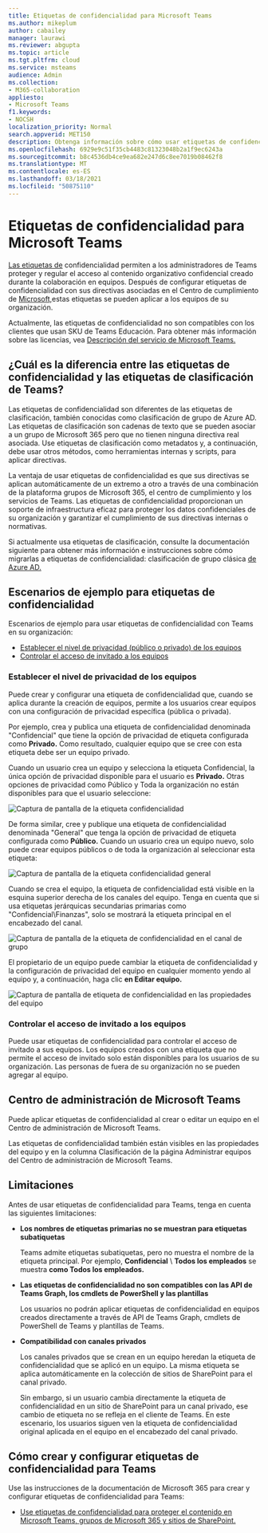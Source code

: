 ```yaml
---
title: Etiquetas de confidencialidad para Microsoft Teams
ms.author: mikeplum
author: cabailey
manager: laurawi
ms.reviewer: abgupta
ms.topic: article
ms.tgt.pltfrm: cloud
ms.service: msteams
audience: Admin
ms.collection:
- M365-collaboration
appliesto:
- Microsoft Teams
f1.keywords:
- NOCSH
localization_priority: Normal
search.appverid: MET150
description: Obtenga información sobre cómo usar etiquetas de confidencialidad para proteger sus equipos en Microsoft Teams.
ms.openlocfilehash: 6929e9c51f35cb4483c81323048b2a1f9ec6243a
ms.sourcegitcommit: b8c4536db4ce9ea682e247d6c8ee7019b08462f8
ms.translationtype: MT
ms.contentlocale: es-ES
ms.lasthandoff: 03/18/2021
ms.locfileid: "50875110"
---
```

# <a name="sensitivity-labels-for-microsoft-teams"></a>Etiquetas de confidencialidad para Microsoft Teams

[Las etiquetas de](https://docs.microsoft.com/microsoft-365/compliance/sensitivity-labels) confidencialidad permiten a los administradores de Teams proteger y regular el acceso al contenido organizativo confidencial creado durante la colaboración en equipos. Después de configurar etiquetas de confidencialidad con sus directivas asociadas en el Centro de cumplimiento de [Microsoft,](https://docs.microsoft.com/microsoft-365/compliance/go-to-the-securitycompliance-center)estas etiquetas se pueden aplicar a los equipos de su organización.

Actualmente, las etiquetas de confidencialidad no son compatibles con los clientes que usan SKU de Teams Educación. Para obtener más información sobre las licencias, vea [Descripción del servicio de Microsoft Teams.](https://docs.microsoft.com/office365/servicedescriptions/teams-service-description)

## <a name="whats-the-difference-between-sensitivity-labels-and-teams-classification-labels"></a>¿Cuál es la diferencia entre las etiquetas de confidencialidad y las etiquetas de clasificación de Teams?

Las etiquetas de confidencialidad son diferentes de las etiquetas de clasificación, también conocidas como clasificación de grupo de Azure AD. Las etiquetas de clasificación son cadenas de texto que se pueden asociar a un grupo de Microsoft 365 pero que no tienen ninguna directiva real asociada. Use etiquetas de clasificación como metadatos y, a continuación, debe usar otros métodos, como herramientas internas y scripts, para aplicar directivas.

La ventaja de usar etiquetas de confidencialidad es que sus directivas se aplican automáticamente de un extremo a otro a través de una combinación de la plataforma grupos de Microsoft 365, el centro de cumplimiento y los servicios de Teams. Las etiquetas de confidencialidad proporcionan un soporte de infraestructura eficaz para proteger los datos confidenciales de su organización y garantizar el cumplimiento de sus directivas internas o normativas.

Si actualmente usa etiquetas de clasificación, consulte la documentación siguiente para obtener más información e instrucciones sobre cómo migrarlas a etiquetas de confidencialidad: clasificación de grupo clásica [de Azure AD.](https://docs.microsoft.com/microsoft-365/compliance/sensitivity-labels-teams-groups-sites#classic-azure-ad-group-classification)

## <a name="example-scenarios-for-sensitivity-labels"></a>Escenarios de ejemplo para etiquetas de confidencialidad

Escenarios de ejemplo para usar etiquetas de confidencialidad con Teams en su organización:

- [Establecer el nivel de privacidad (público o privado) de los equipos](#set-the-privacy-level-for-teams)
- [Controlar el acceso de invitado a los equipos](#control-guest-access-to-teams)

### <a name="set-the-privacy-level-for-teams"></a>Establecer el nivel de privacidad de los equipos

Puede crear y configurar una etiqueta de confidencialidad que, cuando se aplica durante la creación de equipos, permite a los usuarios crear equipos con una configuración de privacidad específica (pública o privada).

Por ejemplo, crea y publica una etiqueta de confidencialidad denominada "Confidencial" que tiene la opción de privacidad de etiqueta configurada como **Privado.** Como resultado, cualquier equipo que se cree con esta etiqueta debe ser un equipo privado. 

Cuando un usuario crea un equipo  y selecciona la etiqueta Confidencial, la única opción de privacidad disponible para el usuario es **Privado.** Otras opciones de privacidad como Público y Toda la organización no están disponibles para que el usuario seleccione:

![Captura de pantalla de la etiqueta confidencialidad](media/sensitivity-labels-confidential-example.png)

De forma similar, cree y publique una etiqueta de confidencialidad denominada "General" que tenga la opción de privacidad de etiqueta configurada como **Público.** Cuando un usuario crea un equipo nuevo, solo puede crear equipos públicos o de toda la organización al seleccionar esta etiqueta:

![Captura de pantalla de la etiqueta confidencialidad general](media/sensitivity-labels-general-example.png)

Cuando se crea el equipo, la etiqueta de confidencialidad está visible en la esquina superior derecha de los canales del equipo. Tenga en cuenta que si usa etiquetas jerárquicas secundarias primarias como "Confidencial\Finanzas", solo se mostrará la etiqueta principal en el encabezado del canal.


![Captura de pantalla de la etiqueta de confidencialidad en el canal de grupo](media/sensitivity-labels-channel.png)

El propietario de un equipo puede cambiar la etiqueta de confidencialidad y la configuración de privacidad del equipo en cualquier momento yendo al equipo y, a continuación, haga clic **en Editar equipo.**

![Captura de pantalla de etiqueta de confidencialidad en las propiedades del equipo](media/sensitivity-labels-edit-team.png)

### <a name="control-guest-access-to-teams"></a>Controlar el acceso de invitado a los equipos

Puede usar etiquetas de confidencialidad para controlar el acceso de invitado a sus equipos. Los equipos creados con una etiqueta que no permite el acceso de invitado solo están disponibles para los usuarios de su organización. Las personas de fuera de su organización no se pueden agregar al equipo.

## <a name="microsoft-teams-admin-center"></a>Centro de administración de Microsoft Teams

Puede aplicar etiquetas de confidencialidad al crear o editar un equipo en el Centro de administración de Microsoft Teams. 

Las etiquetas de confidencialidad también  están visibles en las propiedades del equipo y en la columna Clasificación de la página Administrar equipos del Centro de administración de Microsoft Teams. 

## <a name="limitations"></a>Limitaciones

Antes de usar etiquetas de confidencialidad para Teams, tenga en cuenta las siguientes limitaciones:

- **Los nombres de etiquetas primarias no se muestran para etiquetas subatiquetas**
    
    Teams admite etiquetas subatiquetas, pero no muestra el nombre de la etiqueta principal. Por ejemplo, **Confidencial** \\ **Todos los empleados** se muestra **como Todos los empleados.**

- **Las etiquetas de confidencialidad no son compatibles con las API de Teams Graph, los cmdlets de PowerShell y las plantillas**
    
    Los usuarios no podrán aplicar etiquetas de confidencialidad en equipos creados directamente a través de API de Teams Graph, cmdlets de PowerShell de Teams y plantillas de Teams.

- **Compatibilidad con canales privados**
    
    Los canales privados que se crean en un equipo heredan la etiqueta de confidencialidad que se aplicó en un equipo. La misma etiqueta se aplica automáticamente en la colección de sitios de SharePoint para el canal privado.
    
    Sin embargo, si un usuario cambia directamente la etiqueta de confidencialidad en un sitio de SharePoint para un canal privado, ese cambio de etiqueta no se refleja en el cliente de Teams. En este escenario, los usuarios siguen ven la etiqueta de confidencialidad original aplicada en el equipo en el encabezado del canal privado.

## <a name="how-to-create-and-configure-sensitivity-labels-for-teams"></a>Cómo crear y configurar etiquetas de confidencialidad para Teams

Use las instrucciones de la documentación de Microsoft 365 para crear y configurar etiquetas de confidencialidad para Teams: 

- [Use etiquetas de confidencialidad para proteger el contenido en Microsoft Teams, grupos de Microsoft 365 y sitios de SharePoint.](https://docs.microsoft.com/microsoft-365/compliance/sensitivity-labels-teams-groups-sites)
